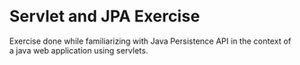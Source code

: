 # Servlet and JPA Exercise

Exercise done while familiarizing with Java Persistence API in the context of a java web application using servlets.
